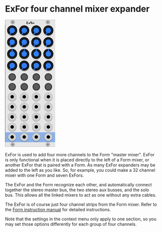 # ExFor four channel mixer expander

![ExFor Panel](./exfor.png)

ExFor is used to add four more channels to the Form "master mixer". ExFor is only functional when it is placed directly to the left of a Form mixer, or another ExFor that is paired with a Form. As many ExFor expanders may be added to the left as you like. So, for example, you could make a 32 channel mixer with one Form and seven ExFors.

The ExFor and the Form recognize each other, and automatically connect together the stereo master bus, the two stereo aux busses, and the solo bus.  This allows all the linked mixers to act as one without any extra cables.

The ExFor is of course just four channel strips from the Form mixer. Refer to the [Form instruction manual](./form.md) for detailed instructions.

Note that the settings in the context menu only apply to one section, so you may set those options differently for each group of four channels.
